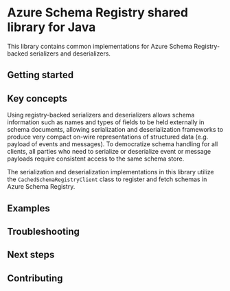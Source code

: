 # Azure Schema Registry shared library for Java

This library contains common implementations for Azure Schema Registry-backed serializers and deserializers.

## Getting started

## Key concepts

Using registry-backed serializers and deserializers allows schema information such as names and types of fields to be held externally in schema documents, allowing serialization and deserialization frameworks to produce very compact on-wire representations of structured data (e.g. payload of events and messages). To democratize schema handling for all clients, all parties who need to serialize or deserialize event or message payloads require consistent access to the same schema store.

The serialization and deserialization implementations in this library utilize the `CachedSchemaRegistryClient` class to register and fetch schemas in Azure Schema Registry.

## Examples

## Troubleshooting

## Next steps

## Contributing
